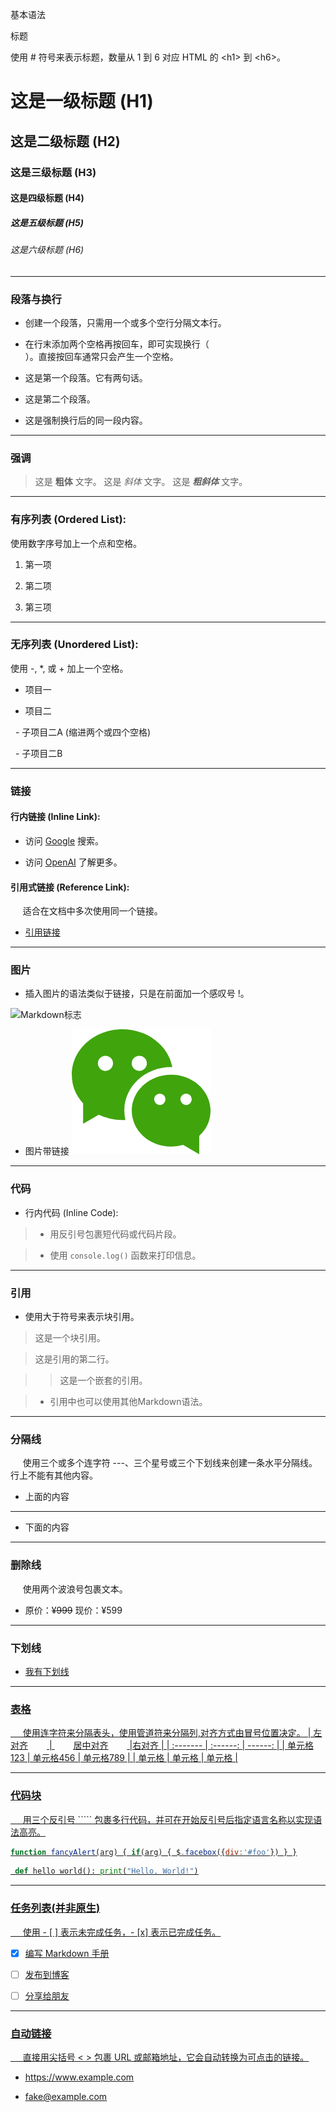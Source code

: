 基本语法

标题

使用 # 符号来表示标题，数量从 1 到 6 对应 HTML 的 \<h1> 到 \<h6>。

# 这是一级标题 (H1)
## 这是二级标题 (H2)
### 这是三级标题 (H3)
#### 这是四级标题 (H4)
##### 这是五级标题 (H5)
###### 这是六级标题 (H6)

---
### 段落与换行

- 创建一个段落，只需用一个或多个空行分隔文本行。


- 在行末添加两个空格再按回车，即可实现换行（<br>）。直接按回车通常只会产生一个空格。


- 这是第一个段落。它有两句话。



- 这是第二个段落。

- 这是强制换行后的同一段内容。

---
### 强调

>这是 **粗体** 文字。
这是 *斜体* 文字。
这是 ***粗斜体*** 文字。

---
### 有序列表 (Ordered List):

使用数字序号加上一个点和空格。

1. 第一项

2. 第二项

3. 第三项

---
### 无序列表 (Unordered List):

使用 -, *, 或 + 加上一个空格。

- 项目一

- 项目二

&nbsp; - 子项目二A (缩进两个或四个空格)

&nbsp; - 子项目二B

---
### 链接

#### 行内链接 (Inline Link):

- 访问 [Google](https://www.google.com) 搜索。

- 访问 [OpenAI](https://www.openai.com "AI研究组织") 了解更多。


#### 引用式链接 (Reference Link):

&nbsp; &nbsp; &nbsp;适合在文档中多次使用同一个链接。

 - [引用链接][lunjack测试]

[lunjack测试]: https://www.google.com "这是引用链接测试"

---
### 图片

- 插入图片的语法类似于链接，只是在前面加一个感叹号 !。

![Markdown标志](https://markdown-here.com/img/icon256.png "Markdown Logo")

- 图片带链接
[![微信图标](./icons/WeChat.png "WeChat Logo")](https://work.weixin.qq.com/kfid/kfc44c370d4ddbac6f0)

---
### 代码

- 行内代码 (Inline Code):

> - 用反引号包裹短代码或代码片段。

> - 使用 `console.log()` 函数来打印信息。

---
### 引用

- 使用大于符号来表示块引用。

> 这是一个块引用。

> 这是引用的第二行。

>

> > 这是一个嵌套的引用。

>

> - 引用中也可以使用其他Markdown语法。

---
### 分隔线

&nbsp; &nbsp; &nbsp;使用三个或多个连字符 ---、三个星号或三个下划线来创建一条水平分隔线。行上不能有其他内容。


- 上面的内容

---

- 下面的内容


---
### 删除线

&nbsp; &nbsp; &nbsp;使用两个波浪号包裹文本。

- 原价：~~¥999~~ 现价：¥599

---
### 下划线
- <u>我有下划线<u>

---
### 表格

&nbsp; &nbsp; &nbsp;使用连字符来分隔表头，使用管道符来分隔列,对齐方式由冒号位置决定。
| <span style="padding: 0px 30px 0px 0px;">左对齐</span> | <span style="padding: 0px 30px;">居中对齐</span> |<span style="padding: 0px 0px 30px 0px ; ">右对齐</span> |
| :------- | :------: | ------: |
| 单元格123 |  单元格456  | 单元格789 |
| 单元格 |  单元格  | 单元格 |


---
### 代码块

&nbsp; &nbsp; &nbsp;用三个反引号 ````` 包裹多行代码，并可在开始反引号后指定语言名称以实现语法高亮。

```javascript
function fancyAlert(arg) { if(arg) { $.facebox({div:'#foo'}) } }
```
```python
 def hello world(): print("Hello, World!")
```

---
### 任务列表(并非原生)

&nbsp; &nbsp; &nbsp;使用 - [ ] 表示未完成任务，- [x] 表示已完成任务。

- [x] 编写 Markdown 手册

- [ ] 发布到博客

- [ ] 分享给朋友

---
### 自动链接

&nbsp; &nbsp; &nbsp;直接用尖括号 < > 包裹 URL 或邮箱地址，它会自动转换为可点击的链接。

- <https://www.example.com>

- <fake@example.com>